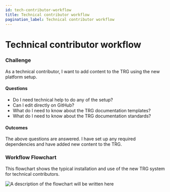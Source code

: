 ```yaml
---
id: tech-contributor-workflow
title: Technical contributor workflow
pagination_label: Technical contributor workflow
---
```

# Technical contributor workflow

### Challenge
As a technical contributor, I want to add content to the TRG using the new platform setup.

#### Questions
- Do I need technical help to do any of the setup?
- Can I edit directly on GitHub?
- What do I need to know about the TRG documentation templates?
- What do I need to know about the TRG documentation standards?

#### Outcomes
The above questions are answered.
I have set up any required dependencies and have added new content to the TRG.

### Workflow Flowchart
This flowchart shows the typical installation and use of the new TRG system for technical contributors.

<img src="/images/tech-install-flowchart.jpg" alt="A description of the flowchart will be written here" />
